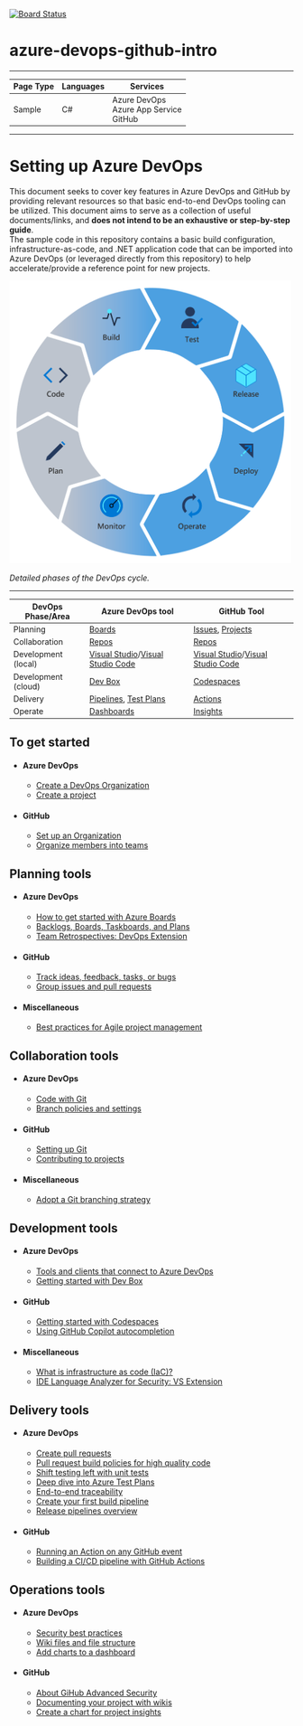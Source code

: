 [![Board Status](https://dev.azure.com/ryanpfalz/c4fe1222-02e3-4847-896b-9152cd9066c9/0fa69a15-2340-4d9b-bbd2-0cdd9f438ab5/_apis/work/boardbadge/fcaeefee-37b2-41ce-a4ee-6322358600f9)](https://dev.azure.com/ryanpfalz/c4fe1222-02e3-4847-896b-9152cd9066c9/_boards/board/t/0fa69a15-2340-4d9b-bbd2-0cdd9f438ab5/Microsoft.RequirementCategory)
# azure-devops-github-intro

---

| Page Type | Languages | Services                                        |
| --------- | --------- | ----------------------------------------------- |
| Sample    | C#        | Azure DevOps <br> Azure App Service <br> GitHub |

---

# Setting up Azure DevOps

This document seeks to cover key features in Azure DevOps and GitHub by providing relevant resources so that basic end-to-end DevOps tooling can be utilized. This document aims to serve as a collection of useful documents/links, and **does not intend to be an exhaustive or step-by-step guide**.
<br>
The sample code in this repository contains a basic build configuration, infrastructure-as-code, and .NET application code that can be imported into Azure DevOps (or leveraged directly from this repository) to help accelerate/provide a reference point for new projects.

<img src="./Docs/devopscycle.png" alt="DevOps cycle" width="500"/><br>

_Detailed phases of the DevOps cycle._

---

| DevOps Phase/Area   | Azure DevOps tool                                                                                                                                                                                                         | GitHub Tool                                                                                                                                                           |
| ------------------- | ------------------------------------------------------------------------------------------------------------------------------------------------------------------------------------------------------------------------- | --------------------------------------------------------------------------------------------------------------------------------------------------------------------- |
| Planning            | [Boards](https://azure.microsoft.com/en-us/products/devops/boards/)                                                                                                                                                       | [Issues](https://docs.github.com/en/issues), [Projects](https://docs.github.com/en/issues/planning-and-tracking-with-projects/learning-about-projects/about-projects) |
| Collaboration       | [Repos](https://azure.microsoft.com/en-us/products/devops/repos/)                                                                                                                                                         | [Repos](https://docs.github.com/en/repositories)                                                                                                                      |
| Development (local) | [Visual Studio](https://visualstudio.microsoft.com/)/[Visual Studio Code](https://code.visualstudio.com/)                                                                                                                 | [Visual Studio](https://visualstudio.microsoft.com/)/[Visual Studio Code](https://code.visualstudio.com/)                                                             |
| Development (cloud) | [Dev Box](https://azure.microsoft.com/en-us/products/dev-box/)                                                                                                                                                            | [Codespaces](https://docs.github.com/en/codespaces)                                                                                                                   |
| Delivery            | [Pipelines](https://learn.microsoft.com/en-us/azure/devops/pipelines/get-started/what-is-azure-pipelines?view=azure-devops), [Test Plans](https://learn.microsoft.com/en-us/azure/devops/test/overview?view=azure-devops) | [Actions](https://docs.github.com/en/actions)                                                                                                                         |
| Operate             | [Dashboards](https://learn.microsoft.com/en-us/azure/devops/report/dashboards/overview?view=azure-devops)                                                                                                                 | [Insights](https://docs.github.com/en/issues/planning-and-tracking-with-projects/viewing-insights-from-your-project/about-insights-for-projects)                      |

## To get started

-   #### Azure DevOps

    -   [Create a DevOps Organization](https://learn.microsoft.com/en-us/azure/devops/organizations/accounts/create-organization?view=azure-devops)
    -   [Create a project](https://learn.microsoft.com/en-us/azure/devops/organizations/projects/create-project?view=azure-devops&tabs=browser)

-   #### GitHub
    -   [Set up an Organization](https://docs.github.com/en/organizations)
    -   [Organize members into teams](https://docs.github.com/en/organizations/organizing-members-into-teams)

## Planning tools

-   #### Azure DevOps

    -   [How to get started with Azure Boards](https://learn.microsoft.com/en-us/azure/devops/boards/get-started/?view=azure-devops)
    -   [Backlogs, Boards, Taskboards, and Plans](https://learn.microsoft.com/en-us/azure/devops/boards/backlogs/backlogs-boards-plans?view=azure-devops)
    -   [Team Retrospectives: DevOps Extension](https://marketplace.visualstudio.com/items?itemName=ms-devlabs.team-retrospectives)

-   #### GitHub

    -   [Track ideas, feedback, tasks, or bugs](https://docs.github.com/en/issues/tracking-your-work-with-issues/about-issues)
    -   [Group issues and pull requests](https://github.com/features/issues)

-   #### Miscellaneous
    -   [Best practices for Agile project management](https://learn.microsoft.com/en-us/azure/devops/boards/best-practices-agile-project-management?view=azure-devops&tabs=agile-process)

## Collaboration tools

-   #### Azure DevOps

    -   [Code with Git](https://learn.microsoft.com/en-us/azure/devops/user-guide/code-with-git?view=azure-devops)
    -   [Branch policies and settings](https://learn.microsoft.com/en-us/azure/devops/repos/git/branch-policies?view=azure-devops&tabs=browser)

-   #### GitHub

    -   [Setting up Git](https://docs.github.com/en/get-started/quickstart/set-up-git)
    -   [Contributing to projects](https://docs.github.com/en/get-started/quickstart/contributing-to-projects)

-   #### Miscellaneous
    -   [Adopt a Git branching strategy](https://learn.microsoft.com/en-us/azure/devops/repos/git/git-branching-guidance?view=azure-devops)

## Development tools

-   #### Azure DevOps

    -   [Tools and clients that connect to Azure DevOps](https://learn.microsoft.com/en-us/azure/devops/user-guide/tools?view=azure-devops)
    -   [Getting started with Dev Box](https://learn.microsoft.com/en-us/azure/dev-box/quickstart-configure-dev-box-service?tabs=AzureADJoin)

-   #### GitHub

    -   [Getting started with Codespaces](https://github.com/features/codespaces)
    -   [Using GitHub Copilot autocompletion](https://docs.github.com/en/copilot/overview-of-github-copilot/about-github-copilot)

-   #### Miscellaneous
    -   [What is infrastructure as code (IaC)?](https://learn.microsoft.com/en-us/devops/deliver/what-is-infrastructure-as-code)
    -   [IDE Language Analyzer for Security: VS Extension](https://marketplace.visualstudio.com/items?itemName=MS-CST-E.MicrosoftDevSkim)

## Delivery tools

-   #### Azure DevOps

    -   [Create pull requests](https://learn.microsoft.com/en-us/azure/devops/repos/git/pull-requests?view=azure-devops&tabs=browser)
    -   [Pull request build policies for high quality code](https://devblogs.microsoft.com/devops/pull-request-build-policies-for-high-quality-code/)
    -   [Shift testing left with unit tests](https://learn.microsoft.com/en-us/devops/develop/shift-left-make-testing-fast-reliable)
    -   [Deep dive into Azure Test Plans](https://azure.microsoft.com/en-us/blog/deep-dive-into-azure-test-plans/)
    -   [End-to-end traceability](https://learn.microsoft.com/en-us/azure/devops/cross-service/end-to-end-traceability?toc=%2Fazure%2Fdevops%2Fboards%2Ftoc.json&view=azure-devops)
    -   [Create your first build pipeline](https://learn.microsoft.com/en-us/azure/devops/pipelines/create-first-pipeline?view=azure-devops&tabs=java%2Ctfs-2018-2%2Cbrowser)
    -   [Release pipelines overview](https://learn.microsoft.com/en-us/azure/devops/pipelines/release/?view=azure-devops)

-   #### GitHub
    -   [Running an Action on any GitHub event](https://github.com/features/actions)
    -   [Building a CI/CD pipeline with GitHub Actions](https://github.blog/2022-02-02-build-ci-cd-pipeline-github-actions-four-steps/)

## Operations tools

-   #### Azure DevOps

    -   [Security best practices](https://learn.microsoft.com/en-us/azure/devops/organizations/security/security-best-practices?view=azure-devops)
    -   [Wiki files and file structure](https://learn.microsoft.com/en-us/azure/devops/project/wiki/wiki-file-structure?view=azure-devops)
    -   [Add charts to a dashboard](https://learn.microsoft.com/en-us/azure/devops/report/dashboards/add-charts-to-dashboard?view=azure-devops)

-   #### GitHub
    -   [About GiHub Advanced Security](https://docs.github.com/en/get-started/learning-about-github/about-github-advanced-security)
    -   [Documenting your project with wikis](https://docs.github.com/en/communities/documenting-your-project-with-wikis)
    -   [Create a chart for project insights](https://docs.github.com/en/issues/planning-and-tracking-with-projects/viewing-insights-from-your-project/creating-charts)
